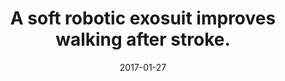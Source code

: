 ---
title: "A soft robotic exosuit improves walking after stroke."
collection: publications
permalink: /publication/P2-2017-STM
date: 2017-01-27
venue: 'Engineering'
paperurl: '/files/2020-STM.pdf'
link: 'https://stm.sciencemag.org/content/9/400/eaai9084.short'
citation: 'Awad L., Bae J., O’Donnell K., De Rossi SMM., Hendron K., Sloot LH.,  <b>Kudzia P.</b>., Allen S., Holt KG., Ellis T., Walsh CJ. A soft robotic exosuit improves walking after stroke. <i>Science Translational Medicine </i>. 9(400), <b>2017</b>'
---